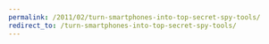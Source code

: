 ```yaml
---
permalink: /2011/02/turn-smartphones-into-top-secret-spy-tools/
redirect_to: /turn-smartphones-into-top-secret-spy-tools/
---
```

